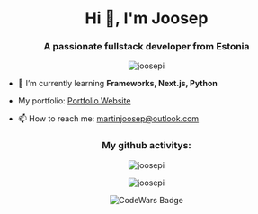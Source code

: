 <h1 align="center">Hi 👋, I'm Joosep</h1>
<h3 align="center">A passionate fullstack developer from Estonia</h3>

<p align="center">
  <img src="https://komarev.com/ghpvc/?username=joosepi&label=Profile%20views&color=927c7c&style=plastic" alt="joosepi" />
</p>

- 🌱 I’m currently learning **Frameworks, Next.js, Python**

- My portfolio: [Portfolio Website](https://portfolio-website-main-dun.vercel.app)

- 📫 How to reach me: [martinjoosep@outlook.com](mailto:martinjoosep@outlook.com)


<h3 align="center">My github activitys:</h3>

<p align="center">
  <img src="https://github-readme-stats.vercel.app/api/top-langs?username=joosepi&show_icons=true&theme=dark&text_color=ffffff&locale=en&layout=compact" alt="joosepi" />
</p>

<p align="center">
  <img src="https://github-readme-streak-stats.herokuapp.com/?user=joosepi&theme=dark" alt="joosepi" />
</p>

<!-- Add CodeWars badge -->
<p align="center">
  <img src="https://www.codewars.com/users/Joosepi/badges/large" alt="CodeWars Badge" />
</p>
